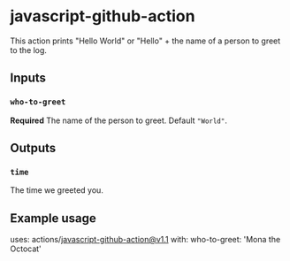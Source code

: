 # javascript-github-action

This action prints "Hello World" or "Hello" + the name of a person to greet to the log.

## Inputs

### `who-to-greet`

**Required** The name of the person to greet. Default `"World"`.

## Outputs

### `time`

The time we greeted you.

## Example usage

uses: actions/javascript-github-action@v1.1
with:
  who-to-greet: 'Mona the Octocat'
